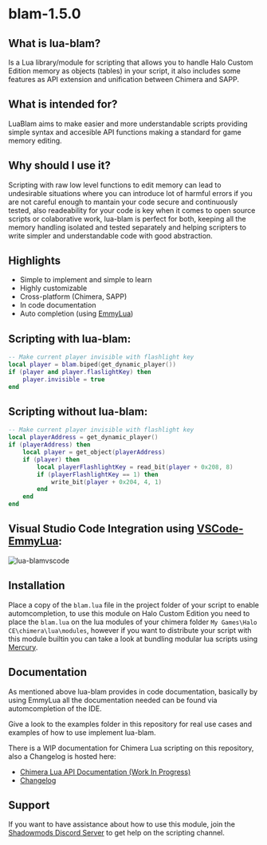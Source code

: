 # blam-1.5.0

## What is lua-blam?
Is a Lua library/module for scripting that allows you to handle Halo Custom Edition memory as
objects (tables) in your script, it also includes some features as API extension and unification between
Chimera and SAPP.

## What is intended for?
LuaBlam aims to make easier and more understandable scripts providing simple syntax and accesible
API functions making a standard for game memory editing.

## Why should I use it?
Scripting with raw low level functions to edit memory can lead to undesirable situations where you
can introduce lot of harmful errors if you are not careful enough to mantain your code secure and
continuously tested, also readeability for your code is key when it comes to open source scripts or
colaborative work, lua-blam is perfect for both, keeping all the memory handling isolated and tested
separately and helping scripters to write simpler and understandable code with good abstraction.

## Highlights
- Simple to implement and simple to learn
- Highly customizable
- Cross-platform (Chimera, SAPP)
- In code documentation
- Auto completion (using [EmmyLua](https://github.com/EmmyLua))

## Scripting with lua-blam:
```lua
-- Make current player invisible with flashlight key
local player = blam.biped(get_dynamic_player())
if (player and player.flaslightKey) then
    player.invisible = true
end
```

## Scripting without lua-blam:
```lua
-- Make current player invisible with flashlight key
local playerAddress = get_dynamic_player()
if (playerAddress) then
    local player = get_object(playerAddress)
    if (player) then
        local playerFlashlightKey = read_bit(player + 0x208, 8)
        if (playerFlashlightKey == 1) then
            write_bit(player + 0x204, 4, 1)
        end
    end
end
```

## Visual Studio Code Integration using [VSCode-EmmyLua](https://github.com/EmmyLua/VSCode-EmmyLua):
![lua-blamvscode](https://i.imgur.com/Ai2SuFH.gif)

## Installation
Place a copy of the `blam.lua` file in the project folder of your script to enable automcompletion,
to use this module on Halo Custom Edition you need to place the `blam.lua` on the lua modules
of your chimera folder `My Games\Halo CE\chimera\lua\modules`, however if you want to distribute your
script with this module builtin you can take a look at bundling modular lua scripts using
[Mercury](https://github.com/Sledmine/Mercury).

## Documentation
As mentioned above lua-blam provides in code documentation, basically by using EmmyLua all the
documentation needed can be found via automcompletion of the IDE.

Give a look to the examples folder in this repository for real use cases and examples of how to use implement lua-blam.

There is a WIP documentation for Chimera Lua scripting on this repository, also a Changelog is
hosted here:

- [Chimera Lua API Documentation (Work In Progress)](CHIMERA_LUA_API.md)
- [Changelog](CHANGELOG.md)

## Support
If you want to have assistance about how to use this module, join the
[Shadowmods Discord Server](https://discord.shadowmods.net/) to get help on the scripting channel.
